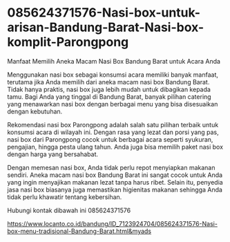 # 085624371576-Nasi-box-untuk-arisan-Bandung-Barat-Nasi-box-komplit-Parongpong
Manfaat Memilih Aneka Macam Nasi Box Bandung Barat untuk Acara Anda

Menggunakan nasi box sebagai konsumsi acara memiliki banyak manfaat, terutama jika Anda memilih dari aneka macam nasi box Bandung Barat. Tidak hanya praktis, nasi box juga lebih mudah untuk dibagikan kepada tamu. Bagi Anda yang tinggal di Bandung Barat, banyak pilihan catering yang menawarkan nasi box dengan berbagai menu yang bisa disesuaikan dengan kebutuhan.

Rekomendasi nasi box Parongpong adalah salah satu pilihan terbaik untuk konsumsi acara di wilayah ini. Dengan rasa yang lezat dan porsi yang pas, nasi box dari Parongpong cocok untuk berbagai acara seperti syukuran, pengajian, hingga pesta ulang tahun. Anda juga bisa memilih paket nasi box dengan harga yang bersahabat.

Dengan memesan nasi box, Anda tidak perlu repot menyiapkan makanan sendiri. Aneka macam nasi box Bandung Barat ini sangat cocok untuk Anda yang ingin menyajikan makanan lezat tanpa harus ribet. Selain itu, penyedia jasa nasi box biasanya juga memastikan higienitas makanan sehingga Anda tidak perlu khawatir tentang kebersihan.

Hubungi kontak dibawah ini
085624371576

https://www.locanto.co.id/bandung/ID_7123924704/085624371576-Nasi-box-menu-tradisional-Bandung-Barat.html&myads
